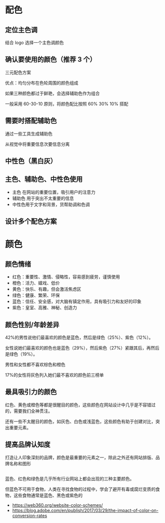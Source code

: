 # 配色

## 定位主色调

结合 logo 选择一个主色调颜色

## 确认要使用的颜色（推荐 3 个）

三元配色方案

优点：均匀分布在色轮周围的颜色组成

如果三种颜色都过于鲜艳，会选择辅助色作为组合

一般采用 60-30-10 原则，将颜色配比按照 60% 30% 10% 搭配

## 需要时搭配辅助色

通过一些工具生成辅助色

从视觉中将重要信息次要信息分离

## 中性色（黑白灰）

## 主色、辅助色、中性色使用

-   主色 在网站的重要位置，吸引用户的注意力
-   辅助色 用于突出不太重要的信息
-   中性色用于文字和背景，货帮助调和色调

## 设计多个配色方案

# 颜色

## 颜色情绪

-   红色：重要性、激情、侵略性，容易感到疲劳，谨慎使用
-   橙色：活力、嬉戏、低价
-   黄色：快乐、有趣，但会激活焦虑区
-   绿色：健康、繁荣、环保
-   蓝色：信任、安全感，对大脑有镇定作用，具有吸引力和友好的印象
-   紫色：皇室、高雅、神秘、创造力

## 颜色性别/年龄差异

42%的男性说他们最喜欢的颜色是蓝色，然后是绿色（25%）、紫色（12%）。

女性说她们最喜欢的颜色也是蓝色（29%），然后紫色（27%）紧跟其后，再然后是绿色（19%）。

男性和女性都不喜欢棕色和橙色

17%的女性将灰色列入她们最不喜欢的颜色前三榜单

## 最具吸引力的颜色

红色、黄色或橙色等都是很醒目的颜色，这些颜色在网站设计中几乎是不容错过的，需要我们全神贯注。

还有一些不太醒目的颜色，如灰色、白色或浅蓝色，这些颜色有助于创建对比，突出重要元素。

## 提高品牌认知度

打造让人印象深刻的品牌，颜色是最重要的元素之一，除此之外还有网站排版、品牌名称和图形

##

蓝色、红色和绿色是几乎所有行业网站上都会出现的三种主要颜色。

但蓝色不可用于食物，人类在寻找食物的过程中，学会了避开有毒或腐烂变质的食物，这些食物通常是蓝色、黑色或紫色的

-   https://web360.org/website-color-schemes/
-   https://blog.adobe.com/en/publish/2017/03/29/the-impact-of-color-on-conversion-rates
